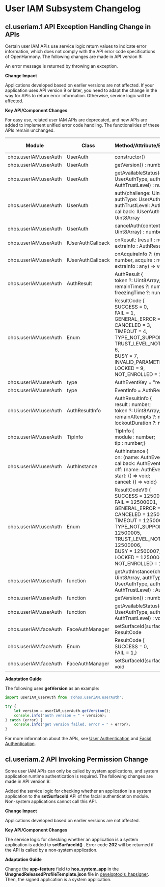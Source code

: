# User IAM Subsystem Changelog

## cl.useriam.1 API Exception Handling Change in APIs

Certain user IAM APIs use service logic return values to indicate error information, which does not comply with the API error code specifications of OpenHarmony. The following changes are made in API version 9:

An error message is returned by throwing an exception.

**Change Impact**

Applications developed based on earlier versions are not affected. If your application uses API version 9 or later, you need to adapt the change in the way for APIs to return error information. Otherwise, service logic will be affected.

**Key API/Component Changes**

For easy use, related user IAM APIs are deprecated, and new APIs are added to implement unified error code handling. The functionalities of these APIs remain unchanged.

|   Module     |     Class    |     Method/Attribute/Enum/Constant     |    Change Type    |
| ---------------------- | ------------------- | ------------------------- | ------------------------ |
| ohos.userIAM.userAuth | UserAuth | constructor() | Deprecated|
| ohos.userIAM.userAuth | UserAuth | getVersion() : number | Deprecated|
| ohos.userIAM.userAuth | UserAuth | getAvailableStatus(authType : UserAuthType, authTrustLevel : AuthTrustLevel) : number | Deprecated|
| ohos.userIAM.userAuth | UserAuth | auth(challenge: Uint8Array, authType: UserAuthType, authTrustLevel: AuthTrustLevel, callback: IUserAuthCallback): Uint8Array | Deprecated|
| ohos.userIAM.userAuth | UserAuth | cancelAuth(contextID : Uint8Array) : number | Deprecated|
| ohos.userIAM.userAuth | IUserAuthCallback | onResult: (result : number, extraInfo : AuthResult) => void | Deprecated|
| ohos.userIAM.userAuth | IUserAuthCallback | onAcquireInfo ?: (module : number, acquire : number, extraInfo : any) => void | Deprecated|
| ohos.userIAM.userAuth | AuthResult | AuthResult {<br>token ?: Uint8Array; <br>remainTimes ?: number; <br>freezingTime ?: number;} | Deprecated|
| ohos.userIAM.userAuth | Enum| ResultCode {<br>SUCCESS = 0, <br>FAIL = 1, <br>GENERAL_ERROR = 2, <br>CANCELED = 3, <br>TIMEOUT = 4, <br>TYPE_NOT_SUPPORT = 5, <br>TRUST_LEVEL_NOT_SUPPORT = 6, <br>BUSY = 7, <br>INVALID_PARAMETERS = 8, <br>LOCKED = 9, <br>NOT_ENROLLED = 10,} | Deprecated|
| ohos.userIAM.userAuth | type | AuthEventKey = "result" | Added|
| ohos.userIAM.userAuth | type | EventInfo = AuthResultInfo | Added|
| ohos.userIAM.userAuth | AuthResultInfo | AuthResultInfo {<br>result : number; <br>token ?: Uint8Array; <br>remainAttempts ?: number; <br>lockoutDuration ?: number;} | Added|
| ohos.userIAM.userAuth | TipInfo | TipInfo {<br>module : number; <br>tip : number;} | Added|
| ohos.userIAM.userAuth | AuthInstance | AuthInstance {<br>on: (name: AuthEventKey, callback: AuthEvent) => void; <br>off: (name: AuthEventKey) => void; <br>start: () => void; <br>cancel: () => void;} | Added|
| ohos.userIAM.userAuth | Enum| ResultCodeV9 {<br>SUCCESS = 12500000, <br>FAIL = 12500001, <br>GENERAL_ERROR = 12500002, <br>CANCELED = 12500003, <br>TIMEOUT = 12500004, <br>TYPE_NOT_SUPPORT = 12500005, <br>TRUST_LEVEL_NOT_SUPPORT = 12500006, <br>BUSY = 12500007, <br>LOCKED = 12500009, <br>NOT_ENROLLED = 12500010,} | Added|
| ohos.userIAM.userAuth | function | getAuthInstance(challenge : Uint8Array, authType : UserAuthType, authTrustLevel : AuthTrustLevel) : AuthInstance | Added|
| ohos.userIAM.userAuth | function | getVersion() : number | Added|
| ohos.userIAM.userAuth | function | getAvailableStatus(authType : UserAuthType, authTrustLevel : AuthTrustLevel) : void | Added|
| ohos.userIAM.faceAuth | FaceAuthManager | setSurfaceId(surfaceId : string) : ResultCode | Deleted|
| ohos.userIAM.faceAuth | Enum| ResultCode {<br>SUCCESS = 0, <br>FAIL = 1,} | Deleted|
| ohos.userIAM.faceAuth | FaceAuthManager | setSurfaceId(surfaceId: string) : void | Added|

**Adaptation Guide**

The following uses **getVersion** as an example:

```js
import userIAM_userAuth from '@ohos.userIAM.userAuth';

try {
    let version = userIAM_userAuth.getVersion();
    console.info("auth version = " + version);
} catch (error) {
    console.info("get version failed, error = " + error);
}
```

For more information about the APIs, see [User Authentication](../../../application-dev/reference/apis/js-apis-useriam-userauth.md) and [Facial Authentication](../../../application-dev/reference/apis/js-apis-useriam-faceauth.md).

## cl.useriam.2 API Invoking Permission Change

Some user IAM APIs can only be called by system applications, and system application runtime authentication is required. The following changes are made in API version 9:

Added the service logic for checking whether an application is a system application to the **setSurfaceId** API of the facial authentication module. Non-system applications cannot call this API.

**Change Impact**

Applications developed based on earlier versions are not affected.

**Key API/Component Changes**

The service logic for checking whether an application is a system application is added to **setSurfaceId()** . Error code **202** will be returned if the API is called by a non-system application.

**Adaptation Guide**

Change the **app-feature** field to **hos_system_app** in the **UnsgnedReleasedProfileTemplate.json** file in [developtools_hapsigner](https://gitee.com/openharmony/developtools_hapsigner/tree/master/dist). Then, the signed application is a system application.
